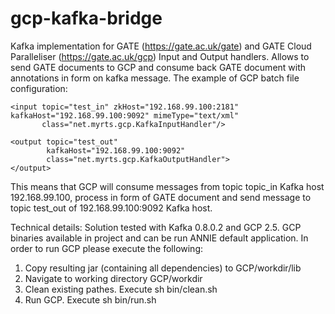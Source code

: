 # gcp-kafka-bridge
Kafka implementation for GATE (https://gate.ac.uk/gate) and GATE Cloud Paralleliser (https://gate.ac.uk/gcp) Input and Output handlers. Allows to send GATE documents to GCP and consume back GATE document with annotations in form on kafka message.
The example of GCP batch file configuration:

    <input topic="test_in" zkHost="192.168.99.100:2181" kafkaHost="192.168.99.100:9092" mimeType="text/xml"
           class="net.myrts.gcp.KafkaInputHandler"/>

    <output topic="test_out" 
            kafkaHost="192.168.99.100:9092"
            class="net.myrts.gcp.KafkaOutputHandler">
    </output>

This means that GCP will consume messages from topic topic_in Kafka host 192.168.99.100, process in form of GATE document and send message to topic test_out of 192.168.99.100:9092 Kafka host.

Technical details:
Solution tested with Kafka 0.8.0.2 and GCP 2.5.
GCP binaries available in project and can be run ANNIE default application. In order to run GCP please execute the following:
1. Copy resulting jar (containing all dependencies) to GCP/workdir/lib
2. Navigate to working directory GCP/workdir
3. Clean existing pathes. Execute sh bin/clean.sh
4. Run GCP. Execute sh bin/run.sh
